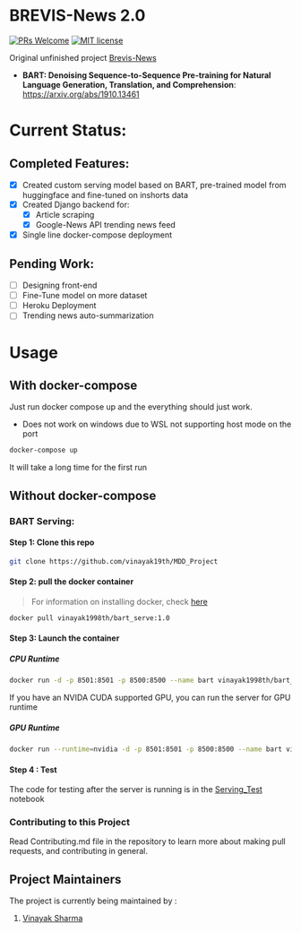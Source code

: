 # BREVIS-News 2.0

[![PRs Welcome](https://img.shields.io/badge/PRs-welcome-brightgreen.svg?style=for-the-badge&color=339933)](http://makeapullrequest.com)
[![MIT license](https://img.shields.io/badge/License-MIT-blue.svg?&style=for-the-badge&color=FFD43B)](https://lbesson.mit-license.org/)

Original unfinished project [Brevis-News](https://github.com/niladridutt/Brevis-News)

* **BART: Denoising Sequence-to-Sequence Pre-training for Natural Language Generation, Translation, and Comprehension**: https://arxiv.org/abs/1910.13461

# Current Status:
## Completed Features:
- [x] Created custom serving model based on BART, pre-trained model from huggingface and fine-tuned on inshorts data
- [x] Created Django backend for:
  - [x] Article scraping 
  - [x] Google-News API trending news feed
- [x] Single line docker-compose deployment

## Pending Work:
- [ ] Designing front-end
- [ ] Fine-Tune model on more dataset
- [ ] Heroku Deployment
- [ ] Trending news auto-summarization

# Usage
## With docker-compose
Just run docker compose up and the everything should just work.
* Does not work on windows due to WSL not supporting host mode on the port
```bash
docker-compose up
```
It will take a long time for the first run

## Without docker-compose
### BART Serving:
#### Step 1: Clone this repo

```bash
git clone https://github.com/vinayak19th/MDD_Project
```

#### Step 2: pull the docker container

> For information on installing docker, check [here](https://docs.docker.com/engine/install/)

```bash
docker pull vinayak1998th/bart_serve:1.0
```
#### Step 3: Launch the container

##### CPU Runtime
```bash
docker run -d -p 8501:8501 -p 8500:8500 --name bart vinayak1998th/bart_serve:cpu
```
If you have an NVIDA CUDA supported GPU, you can run the server for GPU runtime
##### GPU Runtime
```bash
docker run --runtime=nvidia -d -p 8501:8501 -p 8500:8500 --name bart vinayak1998th/bart_serve:gpu
```
#### Step 4 : Test

The code for testing after the server is running is in the [Serving_Test](./Serving_Test.ipynb) notebook

### Contributing to this Project
Read Contributing.md file in the repository to learn more about making pull requests, and contributing in general.

## Project Maintainers
The project is currently being maintained by :  
1) [Vinayak Sharma](https://github.com/vinayak19th) 
